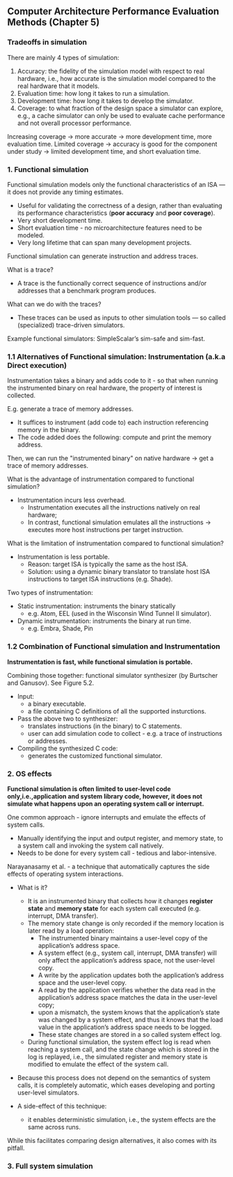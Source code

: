 ## Computer Architecture Performance Evaluation Methods (Chapter 5)

### Tradeoffs in simulation
There are mainly 4 types of simulation:
1. Accuracy: the fidelity of the simulation model with respect to real hardware, i.e., how accurate is the simulation model compared to the real hardware that it models. 
2. Evaluation time: how long it takes to run a simulation. 
3. Development time: how long it takes to develop the simulator. 
4. Coverage: to what fraction of the design space a simulator can explore, e.g., a cache simulator can only be used to evaluate cache performance and not overall processor performance.

Increasing coverage -> more accurate -> more development time, more evaluation time.
Limited coverage -> accuracy is good for the component under study -> limited development time, and short evaluation time.

### 1. Functional simulation
Functional simulation models only the functional characteristics of an ISA — it does not provide any timing estimates.

+ Useful for validating the correctness of a design, rather than evaluating its performance characteristics (**poor accuracy** and **poor coverage**).
+ Very short development time.
+ Short evaluation time - no microarchitecture features need to be modeled.
+ Very long lifetime that can span many development projects. 

Functional simulation can generate instruction and address traces.

What is a trace?
+ A trace is the functionally correct sequence of instructions and/or addresses that a benchmark program produces.

What can we do with the traces?
+ These traces can be used as inputs to other simulation tools — so called (specialized) trace-driven simulators.

Example functional simulators: SimpleScalar’s sim-safe and sim-fast.
  
### 1.1 Alternatives of Functional simulation: Instrumentation (a.k.a Direct execution)
Instrumentation takes a binary and adds code to it - so that when running the instrumented binary on real hardware, the property of interest is collected.

E.g. generate a trace of memory addresses.
+ It suffices to instrument (add code to) each instruction referencing memory in the binary.
+ The code added does the following: compute and print the memory address.

Then, we can run the "instrumented binary" on native hardware -> get a trace of memory addresses.

What is the advantage of instrumentation compared to functional simulation?
+ Instrumentation incurs less overhead. 
  + Instrumentation executes all the instructions natively on real hardware; 
  + In contrast, functional simulation emulates all the instructions -> executes more host instructions per target instruction.

What is the limitation of instrumentation compared to functional simulation?
+ Instrumentation is less portable.
  + Reason: target ISA is typically the same as the host ISA.
  + Solution: using a dynamic binary translator to translate host ISA instructions to target ISA instructions (e.g. Shade).

Two types of instrumentation:
+ Static instrumentation: instruments the binary statically
  + e.g. Atom, EEL (used in the Wisconsin Wind Tunnel II simulator).
+ Dynamic instrumentation: instruments the binary at run time. 
  + e.g. Embra, Shade, Pin


### 1.2 Combination of Functional simulation and Instrumentation
**Instrumentation is fast, while functional simulation is portable.**

Combining those together: functional simulator synthesizer (by Burtscher and Ganusov). See Figure 5.2.
+ Input: 
  + a binary executable.
  + a file containing C definitions of all the supported insturctions.
+ Pass the above two to synthesizer:
  + translates instructions (in the binary) to C statements.
  + user can add simulation code to collect - e.g. a trace of instructions or addresses. 
+ Compiling the synthesized C code:
  + generates the customized functional simulator.

### 2. OS effects
**Functional simulation is often limited to user-level code only,i.e.,application and system library code,
however, it does not simulate what happens upon an operating system call or interrupt.** 

One common approach - ignore interrupts and emulate the effects of system calls. 
+ Manually identifying the input and output register, and memory state, to a system call and invoking the system call natively. 
+ Needs to be done for every system call - tedious and labor-intensive.

Narayanasamy et al. - a technique that automatically captures the side effects of operating system interactions. 
+ What is it?
  + It is an instrumented binary that collects how it changes **register state** and **memory state** for each system call executed (e.g. interrupt, DMA transfer).
  + The memory state change is only recorded if the memory location is later read by a load operation:
    + The instrumented binary maintains a user-level copy of the application’s address space. 
    + A system effect (e.g., system call, interrupt, DMA transfer) will only affect the application’s address space, not the user-level copy. 
    + A write by the application updates both the application’s address space and the user-level copy. 
    + A read by the application verifies whether the data read in the application’s address space matches the data in the user-level copy; 
    + upon a mismatch, the system knows that the application’s state was changed by a system effect, and thus it knows that the load value in the application’s address space needs to be logged. 
    + These state changes are stored in a so called system effect log. 
  + During functional simulation, the system effect log is read when reaching a system call, and the state change which is stored in the log is replayed, i.e., the simulated register and memory state is modified to emulate the effect of the system call. 

+ Because this process does not depend on the semantics of system calls, it is completely automatic, which eases developing and porting user-level simulators. 
+ A side-effect of this technique:
  + it enables deterministic simulation, i.e., the system effects are the same across runs. 

While this facilitates comparing design alternatives, it also comes with its pitfall.

### 3. Full system simulation
